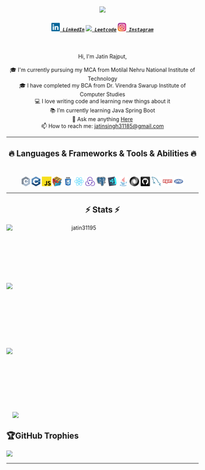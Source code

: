 <h1 align="center">
  <a href="https://git.io/typing-svg">
    <img src="https://readme-typing-svg.herokuapp.com/?lines=Hello,+There!+👋;This+is+Jatin+Rajput....;Nice+to+meet+you!&center=true&size=30">
  </a>
</h1>

<h5 align="center">
  <code><a href="https://www.linkedin.com/in/jatin31195/" title="LinkedIn Profile"><img width="22" src="images/linkedin.svg"> LinkedIn</a></code>
  <code><a href="https://leetcode.com/u/jatin31195/" title="HackerRank Profile"><img width="22" src="https://img.icons8.com/?size=100&id=9L16NypUzu38&format=png&color=000000"> Leetcode</a></code>
  <code><a href="https://www.instagram.com/rajpoot_sahab._/" title="Instagram Profile"><img width="22" src="images/instagram.svg"> Instagram</a></code>
</h5>
<br>
<p align="center">
  Hi, I'm Jatin Rajput, 
  <br>
  <br>
  🎓 I'm currently pursuing my MCA from Motilal Nehru National Institute of Technology
  <br>
  🎓 I have completed my BCA from Dr. Virendra Swarup Institute of Computer Studies
  <br>
  💻 I love writing code and learning new things about it
  <br>
  📚 I’m currently learning Java Spring Boot
  <br>
  💬 Ask me anything <a href="https://github.com/jatin31195/jatin31195/issues" title="Issues">Here</a>
  <br>
  📫 How to reach me: <a href="mailto:jatinsingh31185@gmail.com">jatinsingh31185@gmail.com</a>
</p>

<hr>
<h2 align="center">🔥 Languages & Frameworks & Tools & Abilities 🔥</h2>
<br>
<p align="center">
  <code><img title="C" height="25" src="images/c.svg"></code>
  <code><img title="C++" height="25" src="images/cpp.svg"></code>
  <code><img title="Javascript" height="25" src="images/javascript.svg"></code>
  <code><img title="Problem Solving" height="25" src="images/problemSolving.png"></code>
  <code><img title="CSS" height="25" src="images/css.svg"></code>
  <code><img title="React" height="25" src="images/react-original.svg"></code>
  <code><img title="Redux" height="25" src="images/redux.svg"></code>
  <code><img title="PostgreSQL" height="25" src="images/postgresql.svg"></code>
  <code><img title="Visual Studio Code" height="25" src="images/vscode.png"></code>
  <code><img title="Java" height="25" src="images/java-original.svg"></code>
  <code><img title="JSON" height="25" src="images/json.svg"></code>
  <code><img title="GitHub" height="25" src="images/github.svg"></code>
  <code><img title="MySQL" height="25" src="images/mysql.svg"></code>
  <code><img title="npm" height="25" src="images/npm.svg"></code>
  <code><img title="PHP" height="25" src="images/php.svg"></code>
</p>
<hr>

<h2 align="center">⚡ Stats ⚡</h2>
<p align=center>
  <div align=center>
    <a href="https://github.com/denvercoder1/github-readme-streak-stats" title="Go to Source">
      <img align="left" width=390 src="https://streak-stats.demolab.com/?user=jatin31195&theme=react&border=61dafb&hide_border=true" alt="jatin31195" />
    </a>
    <br><br><br><br><br><br><br><br><br>
    <a href="https://github.com/anuraghazra/github-readme-stats" title="Go to Source">
      <img align="left" width=390 src="https://github-readme-stats.vercel.app/api?username=jatin31195&show_icons=true&theme=react&border_color=61dafb&hide_border=true" />
    </a>
  </div>
  <br><br><br><br><br><br><br><br><br><br>
  
  <div align=center>
    <a href="https://github.com/anuraghazra/github-readme-stats">
      <img height=200 align="left" src="https://github-readme-stats.vercel.app/api/top-langs/?username=jatin31195&hide=c%23,powershell,Mathematica,Ruby,Objective-C,Objective-C%2b%2b,Cuda&title_color=61dafb&text_color=ffffff&icon_color=61dafb&bg_color=20232a&langs_count=8&layout=compact&border_color=61dafb&hide_border=true&size_weight=0.5&count_weight=0.5" />
    </a>
  </div>
  <br><br><br><br><br><br><br><br><br>
</p>

![](https://github-readme-stats.vercel.app/api/top-langs/?username=jatin31195&theme=radical&hide_border=false&include_all_commits=false&count_private=false&layout=compact)
## 🏆GitHub Trophies
![](https://github-trophies.vercel.app/?username=jatin31195&theme=monokai&no-frame=true&no-bg=true&margin-w=4)
<br>
<hr>
